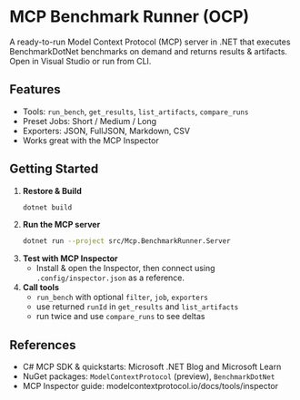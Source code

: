 # MCP Benchmark Runner (OCP)

A ready-to-run Model Context Protocol (MCP) server in .NET that executes BenchmarkDotNet benchmarks on demand and returns results & artifacts. Open in Visual Studio or run from CLI.

## Features
- Tools: `run_bench`, `get_results`, `list_artifacts`, `compare_runs`
- Preset Jobs: Short / Medium / Long
- Exporters: JSON, FullJSON, Markdown, CSV
- Works great with the MCP Inspector

## Getting Started
1. **Restore & Build**
   ```bash
   dotnet build
   ```
2. **Run the MCP server**
   ```bash
   dotnet run --project src/Mcp.BenchmarkRunner.Server
   ```
3. **Test with MCP Inspector**
   - Install & open the Inspector, then connect using `.config/inspector.json` as a reference.
4. **Call tools**
   - `run_bench` with optional `filter`, `job`, `exporters`
   - use returned `runId` in `get_results` and `list_artifacts`
   - run twice and use `compare_runs` to see deltas

## References
- C# MCP SDK & quickstarts: Microsoft .NET Blog and Microsoft Learn
- NuGet packages: `ModelContextProtocol` (preview), `BenchmarkDotNet`
- MCP Inspector guide: modelcontextprotocol.io/docs/tools/inspector
